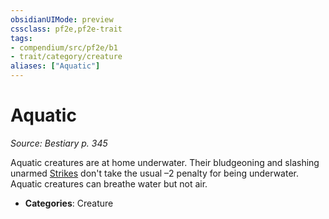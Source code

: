 ```yaml
---
obsidianUIMode: preview
cssclass: pf2e,pf2e-trait
tags:
- compendium/src/pf2e/b1
- trait/category/creature
aliases: ["Aquatic"]
---
```

# Aquatic  
*Source: Bestiary p. 345*  

Aquatic creatures are at home underwater. Their bludgeoning and slashing unarmed [Strikes](strike.md) don't take the usual –2 penalty for being underwater. Aquatic creatures can breathe water but not air.

- **Categories**: Creature